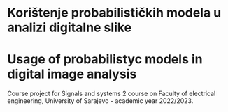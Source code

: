 # Korištenje probabilističkih modela u analizi digitalne slike
# Usage of probabilistyc models in digital image analysis


Course project for Signals and systems 2 course on Faculty of electrical engineering, 
University of Sarajevo - academic year 2022/2023.